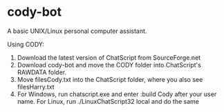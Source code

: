 # cody-bot
A basic UNIX/Linux personal computer assistant.

Using CODY:
1. Download the latest version of ChatScript from SourceForge.net
2. Download cody-bot and move the CODY folder into ChatScript's RAWDATA folder.
3. Move filesCody.txt into the ChatScript folder, where you also see filesHarry.txt
4. For Windows, run chatscript.exe and enter :build Cody after your user name. For Linux, run ./LinuxChatScript32 local and do the same
